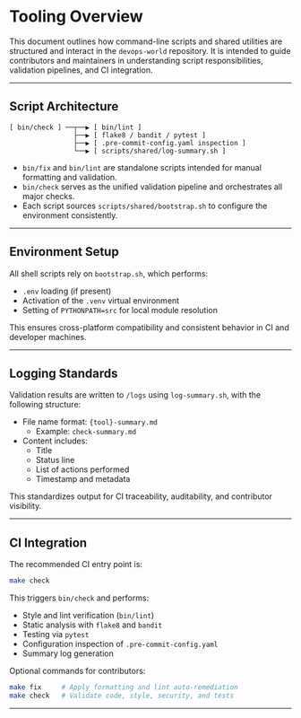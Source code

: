 # Tooling Overview

This document outlines how command-line scripts and shared utilities are structured and interact in the `devops-world` repository. It is intended to guide contributors and maintainers in understanding script responsibilities, validation pipelines, and CI integration.

---

## Script Architecture

```
[ bin/check ] ──┬──▶ [ bin/lint ]
                ├──▶ [ flake8 / bandit / pytest ]
                ├──▶ [ .pre-commit-config.yaml inspection ]
                └──▶ [ scripts/shared/log-summary.sh ]
```

- `bin/fix` and `bin/lint` are standalone scripts intended for manual formatting and validation.
- `bin/check` serves as the unified validation pipeline and orchestrates all major checks.
- Each script sources `scripts/shared/bootstrap.sh` to configure the environment consistently.

---

## Environment Setup

All shell scripts rely on `bootstrap.sh`, which performs:

- `.env` loading (if present)
- Activation of the `.venv` virtual environment
- Setting of `PYTHONPATH=src` for local module resolution

This ensures cross-platform compatibility and consistent behavior in CI and developer machines.

---

## Logging Standards

Validation results are written to `/logs` using `log-summary.sh`, with the following structure:

- File name format: `{tool}-summary.md`
  - Example: `check-summary.md`
- Content includes:
  - Title
  - Status line
  - List of actions performed
  - Timestamp and metadata

This standardizes output for CI traceability, auditability, and contributor visibility.

---

## CI Integration

The recommended CI entry point is:

```bash
make check
```

This triggers `bin/check` and performs:

- Style and lint verification (`bin/lint`)
- Static analysis with `flake8` and `bandit`
- Testing via `pytest`
- Configuration inspection of `.pre-commit-config.yaml`
- Summary log generation

Optional commands for contributors:

```bash
make fix     # Apply formatting and lint auto-remediation
make check   # Validate code, style, security, and tests
```

---
